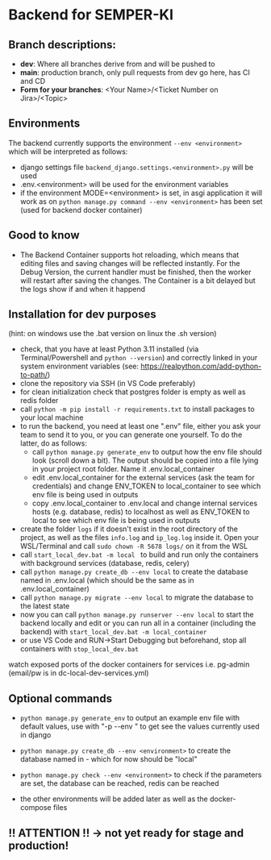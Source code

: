 # Backend for SEMPER-KI

## Branch descriptions:
- **dev**: Where all branches derive from and will be pushed to
- **main**: production branch, only pull requests from dev go here, has CI and CD
- **Form for your branches**: \<Your Name>/\<Ticket Number on Jira>/\<Topic>

## Environments
The backend currently supports the environment ```--env <environment>``` which will be interpreted as follows:
- django settings file ```backend_django.settings.<environment>.py``` will be used
- .env.\<environment> will be used for the environment variables
- if the environment MODE=\<environment> is set, in asgi application it will work as on ```python manage.py command --env <environment>``` has been set (used for backend docker container)

## Good to know
- The Backend Container supports hot reloading, which means that editing files and saving changes will be reflected instantly. For the Debug Version, the current handler must be finished, then the worker will restart after saving the changes. The Container is a bit delayed but the logs show if and when it happend

## Installation for dev purposes
(hint: on windows use the .bat version on linux the .sh version)

- check, that you have at least Python 3.11 installed (via Terminal/Powershell and `python --version`) and correctly linked in your system environment variables (see: https://realpython.com/add-python-to-path/)
- clone the repository via SSH (in VS Code preferably)
- for clean initialization check that postgres folder is empty as well as redis folder
- call ```python -m pip install -r requirements.txt``` to install packages to your local machine
- to run the backend, you need at least one ".env" file, either you ask your team to send it to you, or you can generate one yourself. To do the latter, do as follows:
  - call ```python manage.py generate_env``` to output how the env file should look (scroll down a bit). The output should be copied into a file lying in your project root folder. Name it .env.local_container
  - edit .env.local_container for the external services (ask the team for credentials) and change ENV_TOKEN to local_container to see which env file is being used in outputs
  - copy .env.local_container to .env.local and change internal services hosts (e.g. database, redis) to localhost as well as ENV_TOKEN to local to see which env file is being used in outputs
- create the folder `logs` if it doesn't exist in the root directory of the project, as well as the files `info.log` and `ip_log.log` inside it. Open your WSL/Terminal and call `sudo chown -R 5678 logs/` on it from the WSL
- call ```start_local_dev.bat -m local ``` to build and run only the containers with background services (database, redis, celery)
- call ```python manage.py create_db --env local``` to create the database named in .env.local (which should be the same as in .env.local_container)
- call ```python manage.py migrate --env local``` to migrate the database to the latest state
- now you can call ```python manage.py runserver --env local``` to start the backend locally and edit or you can run all in a container (including the backend) with ```start_local_dev.bat -m local_container``` 
- or use VS Code and RUN->Start Debugging but beforehand, stop all containers with ```stop_local_dev.bat```

watch exposed ports of the docker containers for services i.e. pg-admin (email/pw is in dc-local-dev-services.yml)

## Optional commands
- ```python manage.py generate_env``` to output an example env file with default values, use with "-p --env <environment>" to get see the values currently used in django
- ```python manage.py create_db --env <environment>``` to create the database named in <environment> - which for now should be "local"
- ```python manage.py check --env <environment>``` to check if the parameters are set, the database can be reached, redis can be reached

- the other environments will be added later as well as the docker-compose files

## !! ATTENTION !! -> not yet ready for stage and production!